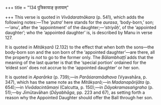 +++
title = "134 पुत्रिकायाङ् कृतायाम्"

+++
This verse is quoted in *Vivādaratnākara* (p. 541), which adds the
following notes:—The ‘*putra*’ here stands for the *aurasa*,
‘body-born,’ son;—‘*anu*’, after the ‘appointment’ of the
daughter;—‘*striyāḥ*’, of the ‘appointed daughter’; who the ‘appointed
daughter’ is, is described by Manu in verse 127.

It is quoted in *Mitākṣarā* (2.132) to the effect that when both the
sons—the body-born son and the son born of the ‘appointed daughter’—are
there, all the property is *not* to go to the former only. The
*Bālambhaṭṭī* adds that the meaning of the last quarter is that the
‘special portion’ ordained for the ‘eldest son’ does not accrue to the
‘appointed daughter’ or her son.

It is quoted in *Aparārka* (p. 739);—in *Parāśaramādhava* (Vyavahāra, p.
347), which has the same note as the *Mitākṣarā*;—in *Madanapārijāta*
(p. 654);—in *Vivādacintāmaṇi* (Calcutta, p. 150);—in
*Dāyakramasaṅgraha* (p. 51);—by Jīmūtavāhan (*Dāyabhāga*, pp. 223 and
67), as setting forth a reason why the Appointed Daughter should offer
the Ball through her son.


